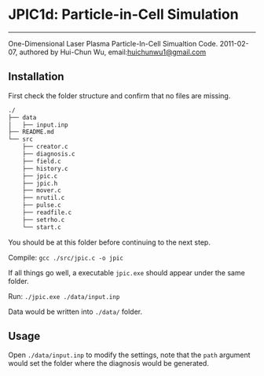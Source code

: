 # JPIC1d: Particle-in-Cell Simulation

----

One-Dimensional Laser Plasma Particle-In-Cell Simualtion Code.
2011-02-07, authored by Hui-Chun Wu, email:huichunwu1@gmail.com

## Installation

First check the folder structure and confirm that no files are missing.

```bash
./
├── data
│   ├── input.inp
├── README.md
└── src
    ├── creator.c
    ├── diagnosis.c
    ├── field.c
    ├── history.c
    ├── jpic.c
    ├── jpic.h
    ├── mover.c
    ├── nrutil.c
    ├── pulse.c
    ├── readfile.c
    ├── setrho.c
    └── start.c
```

You should be at this folder before continuing to the next step.

Compile:
`gcc ./src/jpic.c -o jpic`

If all things go well, a executable `jpic.exe` should appear under the same folder.

Run:
`./jpic.exe ./data/input.inp`

Data would be written into `./data/` folder.

## Usage

Open `./data/input.inp` to modify the settings, note that the `path` argument would set the folder where the diagnosis would be generated.